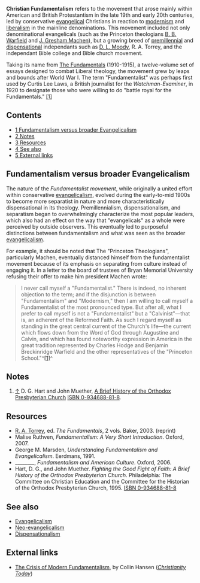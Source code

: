 **Christian Fundamentalism** refers to the movement that arose
mainly within American and British Protestantism in the late 19th
and early 20th centuries, led by conservative
[evangelical](Evangelicalism "Evangelicalism") Christians in
reaction to [modernism](Modernism "Modernism") and
[liberalism](Liberalism "Liberalism") in the mainline
denominations. This movement included not only denominational
evangelicals (such as the Princeton theologians
[B. B. Warfield](B._B._Warfield "B. B. Warfield") and
[J. Gresham Machen](J._Gresham_Machen "J. Gresham Machen")), but a
growing breed of
[premillennial](Premillennialism "Premillennialism") and
[dispensational](Dispensationalism "Dispensationalism")
independants such as [D. L. Moody](D._L._Moody "D. L. Moody"), R.
A. Torrey, and the independant Bible college and Bible church
movement.

Taking its name from
[The Fundamentals](The_Fundamentals "The Fundamentals")
(1910-1915), a twelve-volume set of essays designed to combat
Liberal theology, the movement grew by leaps and bounds after World
War I. The term "Fundamentalist" was perhaps first used by Curtis
Lee Laws, a British journalist for the *Watchman-Examiner*, in 1920
to designate those who were willing to do "battle royal for the
Fundamentals." [[1]](http://mb-soft.com/believe/text/fundamen.htm)


## Contents

-   [1 Fundamentalism versus broader Evangelicalism](#Fundamentalism_versus_broader_Evangelicalism)
-   [2 Notes](#Notes)
-   [3 Resources](#Resources)
-   [4 See also](#See_also)
-   [5 External links](#External_links)

## Fundamentalism versus broader Evangelicalism

The nature of the *Fundamentalist movement*, while originally a
united effort within conservative
[evangelicalism](Evangelicalism "Evangelicalism"), evolved during
the early-to-mid 1900s to become more separatist in nature and more
characteristically dispensational in its theology.
Premillennialism, dispensationalism, and separatism began to
overwhelmingly characterize the most popular leaders, which also
had an effect on the way that "evangelicals" as a whole were
perceived by outside observers. This eventually led to purposeful
distinctions between fundamentalism and what was seen as the
broader [evangelicalism](Evangelicalism "Evangelicalism").

For example, it should be noted that The "Princeton Theologians",
particularly Machen, eventually distanced himself from the
fundamentalist movement because of its emphasis on separating from
culture instead of engaging it. In a letter to the board of
trustees of Bryan Memorial University refusing their offer to make
him president Machen wrote:

> I never call myself a "Fundamentalist." There is indeed, no
> inherent objection to the term; and if the disjunction is between
> "Fundamentalism" and "Modernism," then I am willing to call myself
> a Fundamentalist of the most pronounced type. But after all, what I
> prefer to call myself is not a "Fundamentalist" but a
> "Calvinist"—that is, an adherent of the Reformed Faith. As such I
> regard myself as standing in the great central current of the
> Church's life—the current which flows down from the Word of God
> through Augustine and Calvin, and which has found noteworthy
> expression in America in the great tradition represented by Charles
> Hodge and Benjamin Breckinridge Warfield and the other
> representatives of the "Princeton School."^[[1]](#note-0)^

## Notes

1.  [↑](#ref-0) D. G. Hart and John Muether,
    [A Brief History of the Orthodox Presbyterian Church](http://www.opc.org/books/fighting/pt1.html)
    [ISBN 0-934688-81-8](http://www.theopedia.com/Special:BookSources/0934688818).

## Resources

-   [R. A. Torrey](R._A._Torrey "R. A. Torrey"), ed.
    *The Fundamentals*, 2 vols. Baker, 2003. (reprint)
-   Malise Ruthven, *Fundamentalism: A Very Short Introduction*.
    Oxford, 2007.
-   George M. Marsden,
    *Understanding Fundamentalism and Evangelicalism*. Eerdmans, 1991.
-   \_\_\_\_\_\_\_\_, *Fundamentalism and American Culture*.
    Oxford, 2006.
-   Hart, D. G., and John Muether.
    *Fighting the Good Fight of Faith: A Brief History of the Orthodox Presbyterian Church*.
    Philadelphia: The Committee on Christian Education and the
    Committee for the Historian of the Orthodox Presbyterian Church,
    1995.
    [ISBN 0-934688-81-8](http://www.theopedia.com/Special:BookSources/0934688818)

## See also

-   [Evangelicalism](Evangelicalism "Evangelicalism")
-   [Neo-evangelicalism](Neo-evangelicalism "Neo-evangelicalism")
-   [Dispensationalism](Dispensationalism "Dispensationalism")

## External links

-   [The Crisis of Modern Fundamentalism](http://www.christianitytoday.com/ct/2007/octoberweb-only/143-52.0.html),
    by Collin Hansen
    (*[Christianity Today](Christianity_Today "Christianity Today")*)



